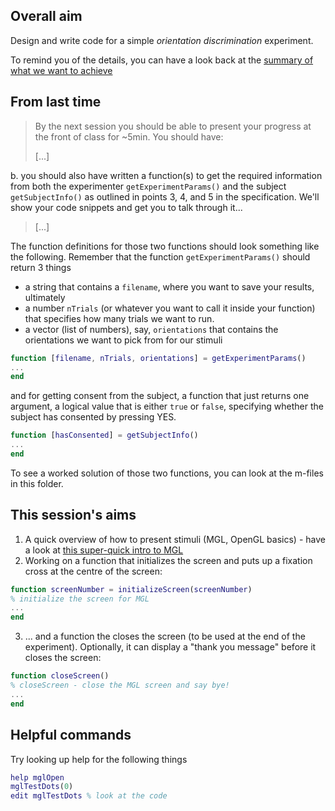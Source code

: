 
## Overall aim

Design and write code for a simple *orientation discrimination* experiment.

To remind you of the details, you can have a look back at the [summary of what we want to achieve](../behaviour-01/README.md)

## From last time

> By the next session you should be able to present your progress at the front of class for ~5min. You should have:
>
> [...]
>
b. you should also have written a function(s) to get the required information from both the experimenter ``getExperimentParams()`` and the subject ``getSubjectInfo()`` as outlined in points 3, 4, and 5 in the specification. We'll show your code snippets and get you to talk through it...
>
> [...]

The function definitions for those two functions should look something like the following. Remember that the function ``getExperimentParams()`` should return 3 things
- a string that contains a ``filename``, where you want to save your results, ultimately
- a number ``nTrials`` (or whatever you want to call it inside your function) that specifies how many trials we want to run.
- a vector (list of numbers), say, ``orientations`` that contains the orientations we want to pick from for our stimuli

```matlab
function [filename, nTrials, orientations] = getExperimentParams()
...
end
```

and for getting consent from the subject, a function that just returns one argument, a logical value that is either ``true`` or ``false``, specifying whether the subject has consented by pressing YES.

```matlab
function [hasConsented] = getSubjectInfo()
...
end
```

To see a worked solution of those two functions, you can look at the m-files in this folder.

## This session's aims

1. A quick overview of how to present stimuli (MGL, OpenGL basics) - have a look at [this super-quick intro to MGL](introToMGL.md)
2. Working on a function that initializes the screen and puts up a fixation cross at the centre of the screen:
``` matlab
function screenNumber = initializeScreen(screenNumber)
% initialize the screen for MGL
...
end
```

3. ... and a function the closes the screen (to be used at the end of the experiment). Optionally, it can display a "thank you message" before it closes the screen:
```matlab
function closeScreen()
% closeScreen - close the MGL screen and say bye!
...
end
```

## Helpful commands

Try looking up help for the following things

```matlab
help mglOpen
mglTestDots(0)
edit mglTestDots % look at the code


```
